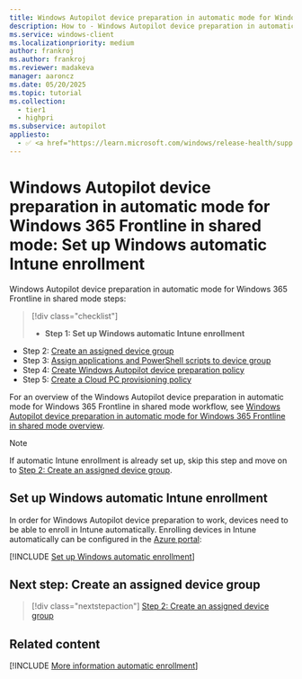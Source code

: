 ```yaml
---
title: Windows Autopilot device preparation in automatic mode for Windows 365 Frontline in shared mode - Step 1 of 5 - Set up Windows automatic Intune enrollment
description: How to - Windows Autopilot device preparation in automatic mode for Windows 365 Frontline in shared mode - Step 1 of 5 - Set up Windows automatic Intune enrollment.
ms.service: windows-client
ms.localizationpriority: medium
author: frankroj
ms.author: frankroj
ms.reviewer: madakeva
manager: aaroncz
ms.date: 05/20/2025
ms.topic: tutorial
ms.collection:
  - tier1
  - highpri
ms.subservice: autopilot
appliesto:
  - ✅ <a href="https://learn.microsoft.com/windows/release-health/supported-versions-windows-client" target="_blank">Windows 11</a>
---
```


# Windows Autopilot device preparation in automatic mode for Windows 365 Frontline in shared mode: Set up Windows automatic Intune enrollment

Windows Autopilot device preparation in automatic mode for Windows 365 Frontline in shared mode steps:

> [!div class="checklist"]
>
> - **Step 1: Set up Windows automatic Intune enrollment**

- Step 2: [Create an assigned device group](automatic-device-group.md)
- Step 3: [Assign applications and PowerShell scripts to device group](automatic-assign-apps-scripts.md)
- Step 4: [Create Windows Autopilot device preparation policy](automatic-autopilot-policy.md)
- Step 5: [Create a Cloud PC provisioning policy](automatic-cloud-pc-provisioning-policy.md)

For an overview of the Windows Autopilot device preparation in automatic mode for Windows 365 Frontline in shared mode workflow, see [Windows Autopilot device preparation in automatic mode for Windows 365 Frontline in shared mode overview](automatic-workflow.md#workflow).

> [!NOTE]
>
> If automatic Intune enrollment is already set up, skip this step and move on to [Step 2: Create an assigned device group](automatic-device-group.md).

## Set up Windows automatic Intune enrollment

In order for Windows Autopilot device preparation to work, devices need to be able to enroll in Intune automatically. Enrolling devices in Intune automatically can be configured in the [Azure portal](https://portal.azure.com):

[!INCLUDE [Set up Windows automatic enrollment](../../../includes/automatic-intune-enrollment.md)]

## Next step: Create an assigned device group

> [!div class="nextstepaction"]
> [Step 2: Create an assigned device group](automatic-device-group.md)

## Related content

[!INCLUDE [More information automatic enrollment](../../../includes/more-info-automatic-enrollment.md)]
